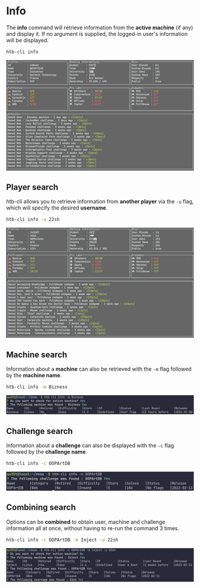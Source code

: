 # Info

The **info** command will retrieve information from the **active machine** (if any) and display it. If no argument is supplied, the logged-in user's information will be displayed.

```bash
htb-cli info
```

![Info](/assets/commands/info/info.png)

## Player search

htb-cli allows you to retrieve information from **another player** via the `-u` flag, which will specify the desired **username**.

```bash
htb-cli info -u 22sh
```

![User Info](/assets/commands/info/user.png)

## Machine search

Information about a **machine** can also be retrieved with the `-m` flag followed by the **machine name**.

```bash
htb-cli info -m Bizness
```

![Machine](/assets/commands/info/machine.png)

## Challenge search

Information about a **challenge** can also be displayed with the `-c` flag followed by the **challenge name**.

```bash
htb-cli info -c OOPArtDB
```

![Challenge](/assets/commands/info/challenge.png)

## Combining search

Options can be **combined** to obtain user, machine and challenge information all at once, without having to re-run the command 3 times.

```bash
htb-cli info -c OOPArtDB -m Inject -u 22sh
```

![Combine](/assets/commands/info/combine.png)